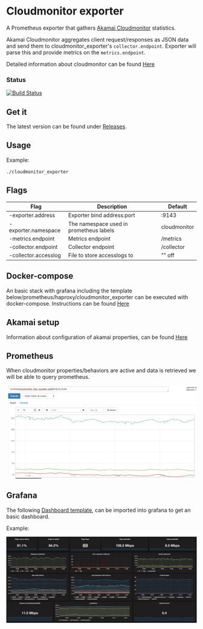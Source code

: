 # Cloudmonitor exporter

A Prometheus exporter that gathers [Akamai Cloudmonitor](https://www.akamai.com/us/en/solutions/intelligent-platform/cloud-monitor.jsp) statistics.

Akamai Cloudmonitor aggregates client request/responses as JSON data and send them to cloudmonitor_exporter's `collector.endpoint`. Exporter will parse this and provide metrics on the `metrics.endpoint`.

Detailed information about cloudmonitor can be found [Here](https://control.akamai.com/dl/customers/ALTA/Cloud-Monitor-Implementation.pdf)

### Status
[![Build Status](https://travis-ci.org/ExpressenAB/cloudmonitor_exporter.svg?branch=master)](https://travis-ci.org/ExpressenAB/cloudmonitor_exporter)

## Get it
The latest version can be found under [Releases](https://github.com/ExpressenAB/cloudmonitor_exporter/releases).

## Usage
Example: 
```
./cloudmonitor_exporter
```

## Flags
Flag | Description | Default
-----|-------------|---------
-exporter.address | Exporter bind address:port | :9143
-exporter.namespace | The namespace used in prometheus labels | cloudmonitor
-metrics.endpoint | Metrics endpoint | /metrics
-collector.endpoint | Collector endpoint | /collector
-collector.accesslog | File to store accesslogs to | "" off

## Docker-compose

An basic stack with grafana including the template below/prometheus/haproxy/cloudmonitor_exporter can be executed with docker-compose. Instructions can be found  [Here](docs/docker-compose.md)

## Akamai setup

Information about configuration of akamai properties, can be found [Here](docs/akamai.md)

## Prometheus

When cloudmonitor properties/behaviors are active and data is retrieved we will be able to query prometheus.

![alt text](docs/prometheus.png "Prometheus")

## Grafana

The following [Dashboard template](setup/grafana.json), can be imported into grafana to get an basic dashboard.

Example:

![alt text](docs/grafana.png "Prometheus")
